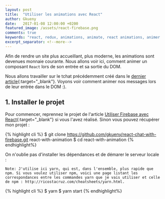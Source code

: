 ```yaml
---
layout: post
title:  "Utiliser les animations avec React"
author: Gkueny
date:   2017-01-08 12:00:00 +0200
featured_image: /assets/react-firebase.png
comments: true
keywords: "react, redux, animations, animate, react animations, animer un composant react, composant, animation"
excerpt_separator: <!--more-->
---
```

Afin de rendre un site plus accueillant, plus moderne, les animations sont devenues monnaie courante. Nous allons voir ici, comment animer un composant `React` lors de son entrée et sa sortie du DOM.
<!--more-->

Nous allons travailler sur le tchat précédemment créé dans le [dernier article](http://gkueny.fr/react-tchat){:target="\_blank"}. Voyons voir comment animer nos messages lors de leur entrée dans le DOM :).

<div id="toc"></div>

## 1. Installer le projet

Pour commencer, reprennez le projet de l'article [Utiliser Firebase avec React](http://gkueny.fr/react-tchat){:target="\_blank"} si vous l'avez réalisé. Sinon vous pouvez récupérer mon projet :

{% highlight cli %}
$ git clone https://github.com/gkueny/react-chat-with-firebase.git react-with-animation
$ cd react-with-animation
{% endhighlight%}

On n'oublie pas d'installer les dépendances et de démarer le serveur locale :

    Note: J'utilise ici yarn, qui est, dans l'ensemble, plus rapide que npm. Si vous voulez utiliser npm, voici une page listant les correspondances entre les commandes yarn que je vais utiliser et celle de npm : http://ricostacruz.com/cheatsheets/yarn.html.

{% highlight cli %}
$ yarn
$ yarn start
{% endhighlight%}
